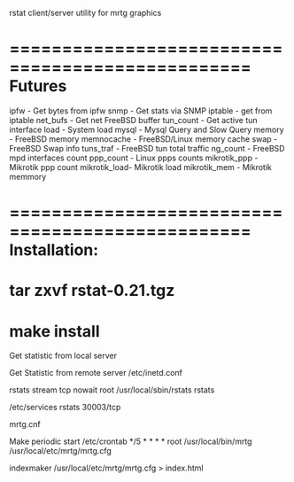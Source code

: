 rstat client/server utility for mrtg graphics

=================================================
Futures
=================================================

  ipfw       - Get bytes from ipfw
  snmp       - Get stats via SNMP
  iptable    - get from iptable
  net_bufs   - Get net FreeBSD buffer
  tun_count  - Get active tun interface
  load       - System load
  mysql      - Mysql Query and Slow Query
  memory     - FreeBSD memory
  memnocache - FreeBSD/Linux memory cache
  swap       - FreeBSD Swap info
  tuns_traf  - FreeBSD tun total traffic
  ng_count   - FreeBSD mpd interfaces count
  ppp_count  - Linux ppps counts
  mikrotik_ppp - Mikrotik ppp count
  mikrotik_load- Mikrotik load
  mikrotik_mem - Mikrotik memmory



=================================================
Installation:
=================================================
  # tar zxvf rstat-0.21.tgz
  # make install


Get statistic from local server


Get Statistic from remote server
/etc/inetd.conf

rstats  stream  tcp     nowait  root    /usr/local/sbin/rstats rstats

/etc/services
rstats         30003/tcp


mrtg.cnf


Make periodic start
/etc/crontab
*/5     *       *       *       *       root  /usr/local/bin/mrtg /usr/local/etc/mrtg/mrtg.cfg

indexmaker /usr/local/etc/mrtg/mrtg.cfg > index.html
